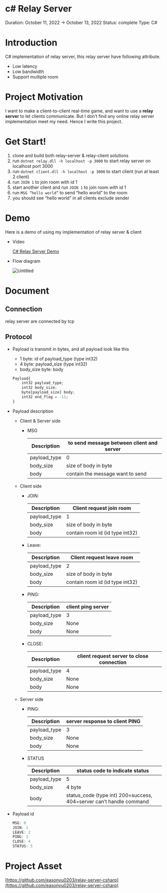 # c# Relay Server

Duration: October 11, 2022 → October 13, 2022
Status: complete
Type: C#

# Introduction

C# implementation of relay server, this relay server have following attribute.

- Low latency
- Low bandwidth
- Support multiple room

# Project Motivation

I want to make a client-to-client real-time game, and want to use a **relay server** to let clients communicate. But I don’t find any online relay server implementation meet my need. Hence I write this project.

# Get Start!

1. clone and build both relay-server & relay-client solutions
2. run `dotnet relay.dll -h localhost -p 3000` to start relay server on localhost port 3000 
3. run `dotnet client.dll -h localhost -p 3000` to start client (run at least 2 client)
4. run `JOIN 1` to join room with id 1
5. start another client and run `JOIN 1` to join room with id 1
6. run `MSG “hello world”` to send “hello world” to the room
7. you should see “hello world” in all clients exclude sender

# Demo

Here is a demo of using my implementation of relay server & client

- Video
    
    [C# Relay Server Demo](https://youtu.be/s8746QzZXvc)
    
- Flow diagram
    
    ![Untitled](c#%20Relay%20Server%20aa2410428ad74730a2e82c6de18af631/Untitled.png)
    

# Document

## Connection

relay server are connected by tcp

## Protocol

- Payload is transmit in bytes, and all payload look like this
    - 1 byte: id of payload_type (type int32)
    - 4 byte: payload_size (type int32)
    - body_size byte: body
    
    ```jsx
    Payload{
    	int32 payload_type;
    	int32 body_size;
    	byte[payload_size] body;
    	int32 end_flag = -11;
    }
    ```
    
- Payload description
    - Client & Server side
        - MSG
            
            
            | Description | to send message between client and server |
            | --- | --- |
            | payload_type | 0 |
            | body_size | size of body in byte |
            | body | contain the message want to send |
    - Client side
        - JOIN:
            
            
            | Description | Client request join room |
            | --- | --- |
            | payload_type | 1 |
            | body_size | size of body in byte |
            | body | contain room id (id type int32) |
        - Leave:
            
            
            | Description | Client request leave room |
            | --- | --- |
            | payload_type | 2 |
            | body_size | size of body in byte |
            | body | contain room id (id type int32) |
        - PING:
            
            
            | Description | client ping server |
            | --- | --- |
            | payload_type | 3 |
            | body_size | None |
            | body | None |
        - CLOSE:
            
            
            | Description | client request server to close connection |
            | --- | --- |
            | payload_type | 4 |
            | body_size | None |
            | body | None |
    - Server side
        - PING:
            
            
            | Description | server response to client PING |
            | --- | --- |
            | payload_type | 3 |
            | body_size | None |
            | body | None |
        - STATUS
            
            
            | Description | status code to indicate status |
            | --- | --- |
            | payload_type | 5 |
            | body_size | 4 byte |
            | body | status_code (type int) 200=success, 404=server can’t handle command |
- Payload id
    
    ```jsx
    MSG: 0
    JOIN: 1
    LEAVE: 2
    PING: 3
    CLOSE: 4
    STATUS: 5
    ```
    

# Project Asset

[https://github.com/easonyu0203/relay-server-csharp](https://github.com/easonyu0203/relay-server-csharp)